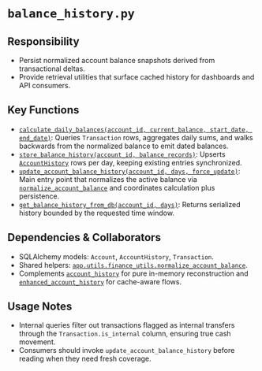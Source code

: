 # `balance_history.py`

## Responsibility
- Persist normalized account balance snapshots derived from transactional deltas.
- Provide retrieval utilities that surface cached history for dashboards and API consumers.

## Key Functions
- [`calculate_daily_balances(account_id, current_balance, start_date, end_date)`](../../../../backend/app/services/balance_history.py): Queries `Transaction` rows, aggregates daily sums, and walks backwards from the normalized balance to emit dated balances.
- [`store_balance_history(account_id, balance_records)`](../../../../backend/app/services/balance_history.py): Upserts [`AccountHistory`](../../../../backend/app/models.py) rows per day, keeping existing entries synchronized.
- [`update_account_balance_history(account_id, days, force_update)`](../../../../backend/app/services/balance_history.py): Main entry point that normalizes the active balance via [`normalize_account_balance`](../../../../backend/app/utils/finance_utils.py) and coordinates calculation plus persistence.
- [`get_balance_history_from_db(account_id, days)`](../../../../backend/app/services/balance_history.py): Returns serialized history bounded by the requested time window.

## Dependencies & Collaborators
- SQLAlchemy models: `Account`, `AccountHistory`, `Transaction`.
- Shared helpers: [`app.utils.finance_utils.normalize_account_balance`](../../../../backend/app/utils/finance_utils.py).
- Complements [`account_history`](./account_history.md) for pure in-memory reconstruction and [`enhanced_account_history`](./enhanced_account_history.md) for cache-aware flows.

## Usage Notes
- Internal queries filter out transactions flagged as internal transfers through the `Transaction.is_internal` column, ensuring true cash movement.
- Consumers should invoke `update_account_balance_history` before reading when they need fresh coverage.
